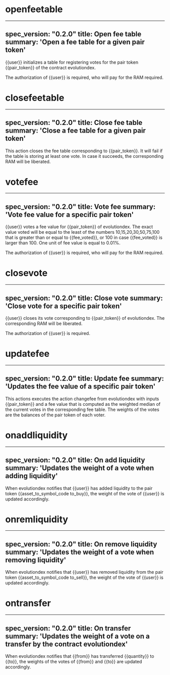 <h1 class="contract">openfeetable</h1>

---
spec_version: "0.2.0"
title: Open fee table
summary: 'Open a fee table for a given pair token'
---

{{user}} initializes a table for registering votes for the pair token 
{{pair_token}} of the contract evolutiondex.

The authorization of {{user}} is required, who will pay for the RAM required.


<h1 class="contract">closefeetable</h1>

---
spec_version: "0.2.0"
title: Close fee table
summary: 'Close a fee table for a given pair token'
---

This action closes the fee table corresponding to {{pair_token}}. It will fail if the table is storing at least one vote. 
In case it succeeds, the corresponding RAM will be liberated.


<h1 class="contract">votefee</h1>

---
spec_version: "0.2.0"
title: Vote fee
summary: 'Vote fee value for a specific pair token'
---

{{user}} votes a fee value for {{pair_token}} of evolutiondex.
The exact value voted will be equal to the least of the numbers
10,15,20,30,50,75,100 that is greater than or equal to {{fee_voted}},
or 100 in case {{fee_voted}} is larger than 100.
One unit of fee value is equal to 0.01%.

The authorization of {{user}} is required, who will pay for the RAM required.

<h1 class="contract">closevote</h1>

---
spec_version: "0.2.0"
title: Close vote
summary: 'Close vote for a specific pair token'
---

{{user}} closes its vote corresponding to {{pair_token}} of evolutiondex.
The corresponding RAM will be liberated.

The authorization of {{user}} is required.


<h1 class="contract">updatefee</h1>

---
spec_version: "0.2.0"
title: Update fee
summary: 'Updates the fee value of a specific pair token'
---

This actions executes the action changefee from evolutiondex with inputs {{pair_token}} and a fee value that is computed as the weighted median of the current votes in the corresponding fee table. 
The weights of the votes are the balances of the pair token of each voter. 


<h1 class="contract">onaddliquidity</h1>

---
spec_version: "0.2.0"
title: On add liquidity
summary: 'Updates the weight of a vote when adding liquidity'
---

When evolutiondex notifies that {{user}} has added liquidity to the pair token {{asset_to_symbol_code to_buy}}, the weight of the vote of {{user}} is updated accordingly.

<h1 class="contract">onremliquidity</h1>

---
spec_version: "0.2.0"
title: On remove liquidity
summary: 'Updates the weight of a vote when removing liquidity'
---

When evolutiondex notifies that {{user}} has removed liquidity from the pair token {{asset_to_symbol_code to_sell}}, the weight of the vote of {{user}} is updated accordingly.


<h1 class="contract">ontransfer</h1>

---
spec_version: "0.2.0"
title: On transfer
summary: 'Updates the weight of a vote on a transfer by the contract evolutiondex'
---

When evolutiondex notifies that {{from}} has transferred {{quantity}} to {{to}}, the weights of the votes of {{from}} and {{to}} are updated accordingly.